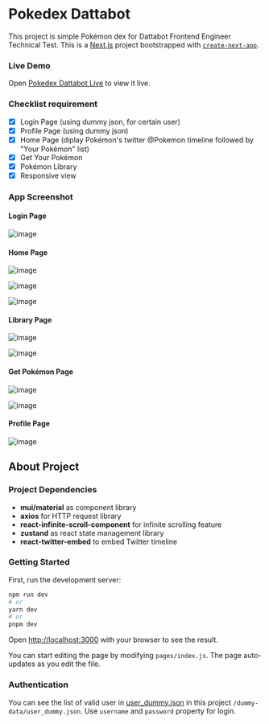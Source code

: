 # Pokedex Dattabot
This project is simple Pokémon dex for Dattabot Frontend Engineer Technical Test. This is a [Next.js](https://nextjs.org/) project bootstrapped with [`create-next-app`](https://github.com/vercel/next.js/tree/canary/packages/create-next-app).

### Live Demo
Open [Pokedex Dattabot Live](https://main--stirring-dragon-d1666f.netlify.app/) to view it live.

### Checklist requirement
- [x] Login Page (using dummy json, for certain user)
- [x] Profile Page (using dummy json)
- [x] Home Page (diplay Pokémon's twitter @Pokemon timeline followed by "Your Pokémon" list)
- [x] Get Your Pokémon
- [x] Pokémon Library
- [x] Responsive view

### App Screenshot

#### Login Page
![image](https://user-images.githubusercontent.com/20922216/219912012-639ebf5c-e35f-4a96-b3ae-470e43770b15.png)

#### Home Page
![image](https://user-images.githubusercontent.com/20922216/219912149-368af87a-6b87-4aba-8355-60344a5cd31e.png)

![image](https://user-images.githubusercontent.com/20922216/219912344-f38e8dc0-12cd-49d6-b382-9f66cc9167f2.png)

![image](https://user-images.githubusercontent.com/20922216/219912415-9a4f91e2-5402-4fa7-8812-106bb54b29e6.png)

#### Library Page
![image](https://user-images.githubusercontent.com/20922216/219912531-736adea8-9dc5-4479-a49a-43b76020df34.png)

![image](https://user-images.githubusercontent.com/20922216/219912581-f7c195a9-2321-49b6-be97-0514942d3cba.png)

#### Get Pokémon Page
![image](https://user-images.githubusercontent.com/20922216/219912771-f9c32c31-3c75-4e03-8fe9-bc054f113884.png)

![image](https://user-images.githubusercontent.com/20922216/219913107-0039d27f-4dcb-4117-8b59-f06cdf0d5c5d.png)

#### Profile Page
![image](https://user-images.githubusercontent.com/20922216/219913237-e32a186a-d709-4a9a-8250-cd6c70504b17.png)


## About Project

### Project Dependencies
- **mui/material** as component library
- **axios** for HTTP request library
- **react-infinite-scroll-component** for infinite scrolling feature
- **zustand** as react state management library
- **react-twitter-embed** to embed Twitter timeline


### Getting Started

First, run the development server:

```bash
npm run dev
# or
yarn dev
# or
pnpm dev
```

Open [http://localhost:3000](http://localhost:3000) with your browser to see the result.

You can start editing the page by modifying `pages/index.js`. The page auto-updates as you edit the file.

### Authentication
 You can see the list of valid user in [user_dummy.json](https://github.com/kikipratiwi/pokedex-dattabot/blob/main/dummy-data/user_dummy.json) in this project `/dummy-data/user_dummy.json`. Use `username` and `password` property for login.

